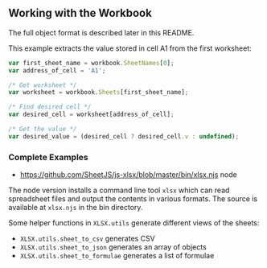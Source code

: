 ## Working with the Workbook

The full object format is described later in this README.

This example extracts the value stored in cell A1 from the first worksheet:

```js
var first_sheet_name = workbook.SheetNames[0];
var address_of_cell = 'A1';

/* Get worksheet */
var worksheet = workbook.Sheets[first_sheet_name];

/* Find desired cell */
var desired_cell = worksheet[address_of_cell];

/* Get the value */
var desired_value = (desired_cell ? desired_cell.v : undefined);
```

### Complete Examples

- <https://github.com/SheetJS/js-xlsx/blob/master/bin/xlsx.njs> node

The node version installs a command line tool `xlsx` which can read spreadsheet
files and output the contents in various formats.  The source is available at
`xlsx.njs` in the bin directory.

Some helper functions in `XLSX.utils` generate different views of the sheets:

- `XLSX.utils.sheet_to_csv` generates CSV
- `XLSX.utils.sheet_to_json` generates an array of objects
- `XLSX.utils.sheet_to_formulae` generates a list of formulae

